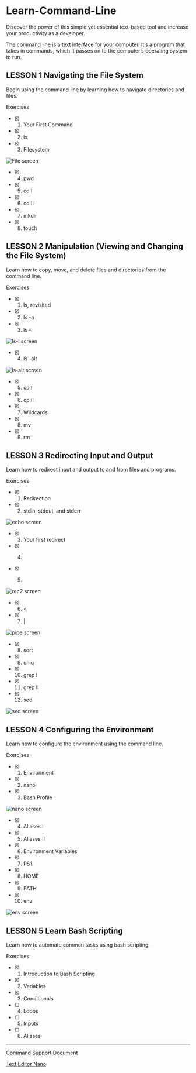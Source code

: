 # Learn-Command-Line

Discover the power of this simple yet essential text-based tool and increase your productivity as a developer.

The command line is a text interface for your computer. It’s a program that takes in commands, which it passes on to the computer’s operating system to run.


## LESSON 1 Navigating the File System

Begin using the command line by learning how to navigate directories and files.

Exercises

- [x] 1. Your First Command

- [x] 2. ls

- [x] 3. Filesystem

![File screen](File.PNG)

- [x] 4. pwd

- [x] 5. cd I

- [x] 6. cd II

- [x] 7. mkdir

- [x] 8. touch


## LESSON 2 Manipulation (Viewing and Changing the File System)

Learn how to copy, move, and delete files and directories from the command line.

Exercises

- [x] 1. ls, revisited

- [x] 2. ls -a

- [x] 3. ls -l

![ls-l screen](ls-l.PNG)

- [x] 4. ls -alt  

![ls-alt screen](ls-alt.PNG)

- [x] 5. cp I

- [x] 6. cp II

- [x] 7. Wildcards

- [x] 8. mv

- [x] 9. rm


## LESSON 3 Redirecting Input and Output

Learn how to redirect input and output to and from files and programs.

Exercises

- [x] 1. Redirection

- [x] 2. stdin, stdout, and stderr

![echo screen](echo.PNG)

- [x] 3. Your first redirect

- [x] 4. >

- [x] 5. >>

![rec2 screen](rec2.PNG)

- [x] 6. <

- [x] 7. |

![pipe screen](Pipe.PNG)

- [x] 8. sort

- [x] 9. uniq

- [x] 10. grep I

- [x] 11. grep II

- [x] 12. sed

![sed screen](Sed.PNG)


## LESSON 4 Configuring the Environment

Learn how to configure the environment using the command line.

Exercises

- [x] 1. Environment

- [x] 2. nano

- [x] 3. Bash Profile

![nano screen](nano.PNG)

- [x] 4. Aliases I

- [x] 5. Aliases II

- [x] 6. Environment Variables

- [x] 7. PS1

- [x] 8. HOME

- [x] 9. PATH

- [x] 10. env

![env screen](env.PNG)


## LESSON 5 Learn Bash Scripting

Learn how to automate common tasks using bash scripting.

Exercises

- [X] 1. Introduction to Bash Scripting

- [x] 2. Variables

- [x] 3. Conditionals

- [ ] 4. Loops

- [ ] 5. Inputs

- [ ] 6. Aliases

---

[Command Support Document](https://www.fing.edu.uy/inco/cursos/sistoper/recursosLaboratorio/tutorial0.pdf)

[Text Editor Nano](https://www.nano-editor.org/)